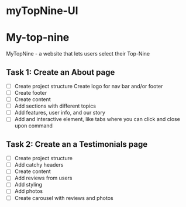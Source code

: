 # myTopNine-UI

# My-top-nine 

MyTopNine - a website that lets users select their Top-Nine
  
## Task 1: Create an About page

- [ ] Create project structure 
Create logo for nav bar and/or footer
- [ ] Create footer
- [ ] Create content
- [ ] Add sections with different topics
- [ ] Add features, user info, and our story
- [ ] Add and interactive element, like tabs where you can click and close upon command

## Task 2: Create an a Testimonials page

- [ ] Create project structure 
- [ ] Add catchy headers 
- [ ] Create content
- [ ] Add reviews from users
- [ ] Add styling
- [ ] Add photos
- [ ] Create carousel with reviews and photos